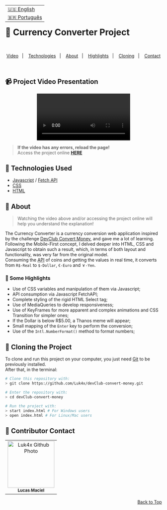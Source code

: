<table align="right">
  <tr>
    <td>
      <a href="readme-en.md">🇺🇸 English</a>
    </td>
  </tr>
  <tr>
    <td>
      <a href="README.md">🇧🇷 Português</a>
    </td>
  </tr>
</table>
<br>

# 💱 Currency Converter Project

<br>
<p align="center">
  <a href="#-project-video-presentation">Video</a>&nbsp;&nbsp;&nbsp;|&nbsp;&nbsp;&nbsp;
  <a href="#-technologies-used">Technologies</a>&nbsp;&nbsp;&nbsp;|&nbsp;&nbsp;&nbsp;
  <a href="#-about">About</a>&nbsp;&nbsp;&nbsp;|&nbsp;&nbsp;&nbsp;
  <a href="#-some-highlights">Highlights</a>&nbsp;&nbsp;&nbsp;|&nbsp;&nbsp;&nbsp;
  <a href="#-cloning-the-project">Cloning</a>&nbsp;&nbsp;&nbsp;|&nbsp;&nbsp;&nbsp;
  <a href="#-contributor-contact">Contact</a>
</p>
<br>

## 📹 Project Video Presentation
<div align="center">
  <video src="https://user-images.githubusercontent.com/86276393/159162293-4ceb2d4f-4563-4671-8627-ec22142b1c35.mp4">
</div>
  
> **If the video has any errors, reload the page!**<br>
> Access the project online **[HERE](https://luk4x.github.io/devClub-convert-money/)**

## 🚀 Technologies Used

-   [Javascript](https://developer.mozilla.org/en-US/docs/Web/JavaScript) / [Fetch API](https://developer.mozilla.org/en-US/docs/Web/API/Fetch_API)
-   [CSS](https://developer.mozilla.org/en-US/docs/Web/CSS)
-   [HTML](https://developer.mozilla.org/en-US/docs/Web/HTML)

## 📝 About

> Watching the video above and/or accessing the project online will help you understand the explanation!

The Currency Converter is a currency conversion web application inspired by the challenge [DevClub Convert Money](https://www.figma.com/file/eg239o5MNJCj9asPPwzkrQ/CodeClub-Convert-Money?node-id=25%3A109), and gave me a lot of learning.<br>
Following the Mobile-First concept, I delved deeper into HTML, CSS and Javascript to obtain such a result, which, in terms of both layout and functionality, was very far from the original model.<br>
Consuming the [API](https://docs.awesomeapi.com.br/api-de-moedas) of coins and getting the values in real time, it converts from `R$-Real` to `$-Dollar`, `€-Euro` and `￥-Yen`.

### 📌 Some Highlights

- Use of CSS variables and manipulation of them via Javascript;
- API consumption via Javascript FetchAPI;
- Complete styling of the rigid HTML Select tag;
- Use of MediaQueries to develop responsiveness;
- Use of KeyFrames for more apparent and complex animations and CSS Transition for simpler ones;
- If the Dollar is below R$5.00, a Thanos meme will appear;
- Small mapping of the `Enter` key to perform the conversion;
- Use of the `Intl.NumberFormat()` method to format numbers;

## 📖 Cloning the Project

To clone and run this project on your computer, you just need [Git](https://git-scm.com/) to be previously installed.<br>
After that, in the terminal:

```bash
# Clone this repository with:
> git clone https://github.com/Luk4x/devClub-convert-money.git

# Enter the repository with:
> cd devClub-convert-money

# Run the project with:
> start index.html # For Windows users
> open index.html # For Linux/Mac users
```

## 🤝 Contributor Contact

<table>
  <tr>
    <td align="center">
      <a href="https://www.linkedin.com/in/lucasmacielf/">
        <img src="https://avatars.githubusercontent.com/Luk4x" width="150px;" alt="Luk4x Github Photo"/><br>
        <sub>
          <b>Lucas Maciel</b>
        </sub>
      </a>
    </td>
  </tr>
</table>

<p align="right">
  <a href="#-currency-converter-project">Back to Top</a>
</p>
